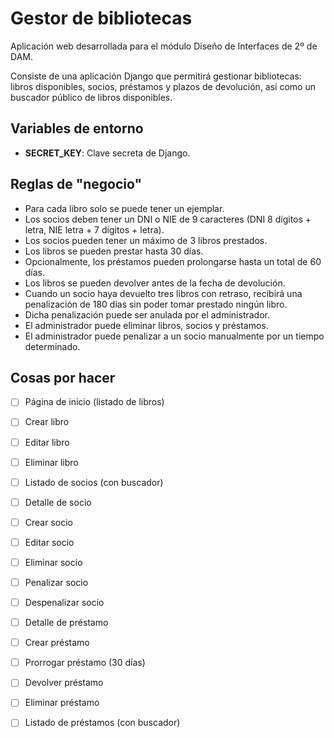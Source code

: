 # Gestor de bibliotecas

Aplicación web desarrollada para el módulo Diseño de Interfaces de 2º de DAM.

Consiste de una aplicación Django que permitirá gestionar bibliotecas: libros disponibles, socios, préstamos y plazos de
devolución, así como un buscador público de libros disponibles.

## Variables de entorno

- **SECRET_KEY**: Clave secreta de Django.

## Reglas de "negocio"

- Para cada libro solo se puede tener un ejemplar.
- Los socios deben tener un DNI o NIE de 9 caracteres (DNI 8 dígitos + letra, NIE letra + 7 dígitos + letra).
- Los socios pueden tener un máximo de 3 libros prestados.
- Los libros se pueden prestar hasta 30 días.
- Opcionalmente, los préstamos pueden prolongarse hasta un total de 60 días.
- Los libros se pueden devolver antes de la fecha de devolución.
- Cuando un socio haya devuelto tres libros con retraso, recibirá una penalización de 180 días sin poder tomar prestado
  ningún libro.
- Dicha penalización puede ser anulada por el administrador.
- El administrador puede eliminar libros, socios y préstamos.
- El administrador puede penalizar a un socio manualmente por un tiempo determinado.

## Cosas por hacer

- [ ] Página de inicio (listado de libros)
- [ ] Crear libro
- [ ] Editar libro
- [ ] Eliminar libro

- [ ] Listado de socios (con buscador)
- [ ] Detalle de socio
- [ ] Crear socio
- [ ] Editar socio
- [ ] Eliminar socio
- [ ] Penalizar socio
- [ ] Despenalizar socio

- [ ] Detalle de préstamo
- [ ] Crear préstamo
- [ ] Prorrogar préstamo (30 días)
- [ ] Devolver préstamo
- [ ] Eliminar préstamo
- [ ] Listado de préstamos (con buscador)
